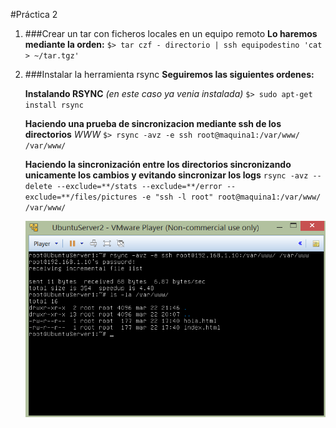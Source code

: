 #Práctica 2

1. ###Crear un tar con ficheros locales en un equipo remoto
	**Lo haremos mediante la orden:**
	`$> tar czf - directorio | ssh equipodestino 'cat > ~/tar.tgz'`

2. ###Instalar la herramienta rsync
	**Seguiremos las siguientes ordenes:**
	
	**Instalando RSYNC** *(en este caso ya venia instalada)*
	`$> sudo apt-get install rsync`

	**Haciendo una prueba de sincronizacion mediante ssh de los directorios** *WWW*
	`$> rsync -avz -e ssh root@maquina1:/var/www/ /var/www/`
	
	**Haciendo la sincronización entre los directorios sincronizando unicamente los cambios y evitando sincronizar los logs**
	`rsync -avz --delete --exclude=**/stats --exclude=**/error --exclude=**/files/pictures -e "ssh -l root" root@maquina1:/var/www/ /var/www/`

	![Imagen 2.4](Capturas/2.4__.png "Práctica 2.4")
	
